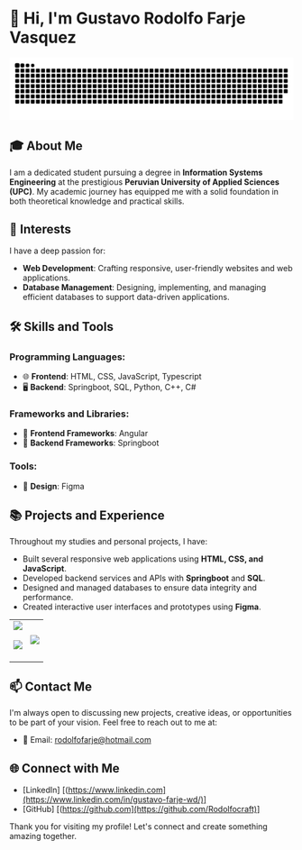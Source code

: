
# 👋 Hi, I'm Gustavo Rodolfo Farje Vasquez
<div align="center">
  <img src="https://github.com/1999AZZAR/1999AZZAR/blob/readme/resources/grid-snake.svg"
       alt="snake" /></a>
</div>

## 🎓 About Me
I am a dedicated student pursuing a degree in **Information Systems Engineering** at the prestigious **Peruvian University of Applied Sciences (UPC)**. My academic journey has equipped me with a solid foundation in both theoretical knowledge and practical skills.

## 🌟 Interests
I have a deep passion for:
- **Web Development**: Crafting responsive, user-friendly websites and web applications.
- **Database Management**: Designing, implementing, and managing efficient databases to support data-driven applications.

## 🛠️ Skills and Tools
### Programming Languages:
- 🌐 **Frontend**: HTML, CSS, JavaScript, Typescript
- 🖥️ **Backend**: Springboot, SQL, Python, C++, C#

### Frameworks and Libraries:
- 🔧 **Frontend Frameworks**: Angular
- 🔨 **Backend Frameworks**: Springboot

### Tools:
- 🎨 **Design**: Figma

## 📚 Projects and Experience
Throughout my studies and personal projects, I have:
- Built several responsive web applications using **HTML, CSS, and JavaScript**.
- Developed backend services and APIs with **Springboot** and **SQL**.
- Designed and managed databases to ensure data integrity and performance.
- Created interactive user interfaces and prototypes using **Figma**.
  
<p display="flex" align="center" >
<table justify-content="center" align="center">
<tr border="1 p" align="center">
<td width="50%">
  <img  align="left" width="100%" margin="10px" src="https://github-readme-stats.vercel.app/api?username=Rodolfocraft&theme=dark&show_icons=true&count_private=true" />
  <br></br>
  <img align="right" width="100%" margin="10px" src="https://github-readme-streak-stats.herokuapp.com/?user=Rodolfocraft&theme=dark&hide_border=false" /> 
    <br></br>
</td>
<td>
<img align-self="center" margin="10px" src="https://github-readme-stats.anuraghazra1.vercel.app/api/top-langs/?username=Rodolfocraft&theme=dark&hide_border=false&no-bg=true&no-frame=true&langs_count=10"/>
</td>
</tr>
</table>
</p>        


## 📫 Contact Me
I'm always open to discussing new projects, creative ideas, or opportunities to be part of your vision. Feel free to reach out to me at:
- 📧 Email: [rodolfofarje@hotmail.com](mailto:rodolfofarje@hotmail.com)

## 🌐 Connect with Me
- [LinkedIn] [(https://www.linkedin.com](https://www.linkedin.com/in/gustavo-farje-wd/)]
- [GitHub] [(https://github.com](https://github.com/Rodolfocraft)]

Thank you for visiting my profile! Let's connect and create something amazing together.

